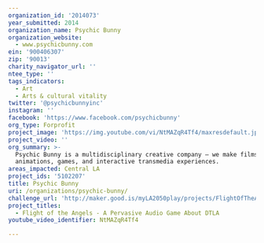 ```yaml
---
organization_id: '2014073'
year_submitted: 2014
organization_name: Psychic Bunny
organization_website:
  - www.psychicbunny.com
ein: '900406307'
zip: '90013'
charity_navigator_url: ''
ntee_type: ''
tags_indicators:
  - Art
  - Arts & cultural vitality
twitter: '@psychicbunnyinc'
instagram: ''
facebook: 'https://www.facebook.com/psychicbunny'
org_type: Forprofit
project_image: 'https://img.youtube.com/vi/NtMAZqR4Tf4/maxresdefault.jpg'
project_video: ''
org_summary: >-
  Psychic Bunny is a multidisciplinary creative company – we make films,
  animations, games, and interactive transmedia experiences.
areas_impacted: Central LA
project_ids: '5102207'
title: Psychic Bunny
uri: /organizations/psychic-bunny/
challenge_url: 'http://maker.good.is/myLA2050play/projects/FlightOfTheAngels.html'
project_titles:
  - Flight of the Angels - A Pervasive Audio Game About DTLA
youtube_video_identifier: NtMAZqR4Tf4

---
```

